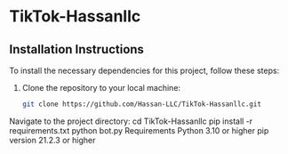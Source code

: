 # TikTok-Hassanllc

## Installation Instructions

To install the necessary dependencies for this project, follow these steps:

1. Clone the repository to your local machine:
   ```bash
   git clone https://github.com/Hassan-LLC/TikTok-Hassanllc.git

Navigate to the project directory: 
cd TikTok-Hassanllc
pip install -r requirements.txt
python bot.py
Requirements
Python 3.10 or higher
pip version 21.2.3 or higher

